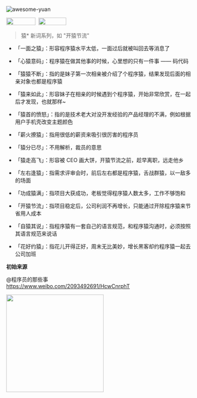 ![awesome-yuan](https://user-images.githubusercontent.com/6647633/51915989-4c08be80-2417-11e9-8b21-37355dfc3f60.png)

<a href="https://logo-maker.egoist.sh/"><img width="78" height="20" src="https://img.shields.io/badge/logo-maker-blue.svg"></a>&nbsp;&nbsp;<a href="https://www.v2ex.com/t/531403"><img width="74" height="20" src="https://img.shields.io/badge/topic-v2ex-brightgreen.svg"></a>

> 猿* 新词系列，如 "开猿节流"

- 「一面之猿」：形容程序猿水平太低，一面过后就被叫回去等消息了

- 「心猿意码」：程序猿在做其他事的时候，心里想的只有一件事 —— 码代码

- 「猿猿不断」：指的是妹子第一次相亲被介绍了个程序猿，结果发现后面的相亲对象也都是程序猿

- 「猿来如此」：形容妹子在相亲的时候遇到个程序猿，开始非常欣赏，在一起后才发现，也就那样~

- 「猿首的愤怒」：指的是技术老大对没开发经验的产品经理的不满，例如根据用户手机壳改变主题颜色

- 「薪火撩猿」：指用很低的薪资来吸引很厉害的程序员

- 「猿分已尽」：不用解析，裁员的意思

- 「猿走高飞」：形容被 CEO 画大饼，开猿节流之前，趁早离职，远走他乡

- 「左右逢猿」：指需求评审会时，前后左右都是程序猿，舌战群猿，以一敌多的场面

- 「功成猿满」：指项目大获成功，老板觉得程序猿人数太多，工作不够饱和

- 「开猿节流」：指项目稳定后，公司利润不再增长，只能通过开除程序猿来节省用人成本

- 「自猿其说」：指程序猿有一套自己的语言规范，和程序猿沟通时，必须按照其语言规范来说话

- 「花好约猿」：指花儿开得正好，周末无比美妙，增长黑客却约程序猿一起去公司加班

**初始来源**

@程序员的那些事<br>
https://www.weibo.com/2093492691/HcwCnrphT

<img width=260 src=https://user-images.githubusercontent.com/6647633/51817206-b67d0a00-2304-11e9-872b-efa1f2ececef.jpg>
